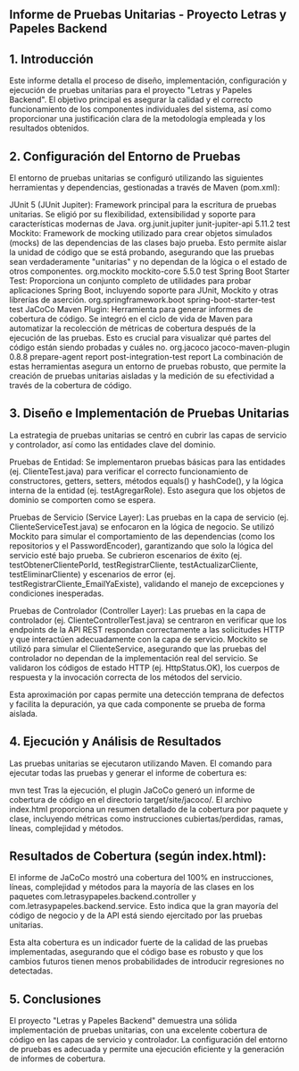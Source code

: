 ## Informe de Pruebas Unitarias - Proyecto Letras y Papeles Backend
## 1. Introducción
Este informe detalla el proceso de diseño, implementación, configuración y ejecución de pruebas unitarias para el proyecto "Letras y Papeles Backend". El objetivo principal es asegurar la calidad y el correcto funcionamiento de los componentes individuales del sistema, así como proporcionar una justificación clara de la metodología empleada y los resultados obtenidos.

## 2. Configuración del Entorno de Pruebas
El entorno de pruebas unitarias se configuró utilizando las siguientes herramientas y dependencias, gestionadas a través de Maven (pom.xml):

JUnit 5 (JUnit Jupiter): Framework principal para la escritura de pruebas unitarias. Se eligió por su flexibilidad, extensibilidad y soporte para características modernas de Java.
<dependency>
    <groupId>org.junit.jupiter</groupId>
    <artifactId>junit-jupiter-api</artifactId>
    <version>5.11.2</version>
    <scope>test</scope>
</dependency>
Mockito: Framework de mocking utilizado para crear objetos simulados (mocks) de las dependencias de las clases bajo prueba. Esto permite aislar la unidad de código que se está probando, asegurando que las pruebas sean verdaderamente "unitarias" y no dependan de la lógica o el estado de otros componentes.
<dependency>
    <groupId>org.mockito</groupId>
    <artifactId>mockito-core</artifactId>
    <version>5.5.0</version>
    <scope>test</scope>
</dependency>
Spring Boot Starter Test: Proporciona un conjunto completo de utilidades para probar aplicaciones Spring Boot, incluyendo soporte para JUnit, Mockito y otras librerías de aserción.
<dependency>
    <groupId>org.springframework.boot</groupId>
    <artifactId>spring-boot-starter-test</artifactId>
    <scope>test</scope>
</dependency>
JaCoCo Maven Plugin: Herramienta para generar informes de cobertura de código. Se integró en el ciclo de vida de Maven para automatizar la recolección de métricas de cobertura después de la ejecución de las pruebas. Esto es crucial para visualizar qué partes del código están siendo probadas y cuáles no.
<plugin>
    <groupId>org.jacoco</groupId>
    <artifactId>jacoco-maven-plugin</artifactId>
    <version>0.8.8</version>
    <executions>
        <execution>
            <goals>
                <goal>prepare-agent</goal>
            </goals>
        </execution>
        <execution>
            <id>report</id>
            <phase>post-integration-test</phase>
            <goals>
                <goal>report</goal>
            </goals>
        </execution>
    </executions>
</plugin>
La combinación de estas herramientas asegura un entorno de pruebas robusto, que permite la creación de pruebas unitarias aisladas y la medición de su efectividad a través de la cobertura de código.

## 3. Diseño e Implementación de Pruebas Unitarias
La estrategia de pruebas unitarias se centró en cubrir las capas de servicio y controlador, así como las entidades clave del dominio.

Pruebas de Entidad: Se implementaron pruebas básicas para las entidades (ej. ClienteTest.java) para verificar el correcto funcionamiento de constructores, getters, setters, métodos equals() y hashCode(), y la lógica interna de la entidad (ej. testAgregarRole). Esto asegura que los objetos de dominio se comporten como se espera.

Pruebas de Servicio (Service Layer): Las pruebas en la capa de servicio (ej. ClienteServiceTest.java) se enfocaron en la lógica de negocio. Se utilizó Mockito para simular el comportamiento de las dependencias (como los repositorios y el PasswordEncoder), garantizando que solo la lógica del servicio esté bajo prueba. Se cubrieron escenarios de éxito (ej. testObtenerClientePorId, testRegistrarCliente, testActualizarCliente, testEliminarCliente) y escenarios de error (ej. testRegistrarCliente_EmailYaExiste), validando el manejo de excepciones y condiciones inesperadas.

Pruebas de Controlador (Controller Layer): Las pruebas en la capa de controlador (ej. ClienteControllerTest.java) se centraron en verificar que los endpoints de la API REST respondan correctamente a las solicitudes HTTP y que interactúen adecuadamente con la capa de servicio. Mockito se utilizó para simular el ClienteService, asegurando que las pruebas del controlador no dependan de la implementación real del servicio. Se validaron los códigos de estado HTTP (ej. HttpStatus.OK), los cuerpos de respuesta y la invocación correcta de los métodos del servicio.

Esta aproximación por capas permite una detección temprana de defectos y facilita la depuración, ya que cada componente se prueba de forma aislada.

## 4. Ejecución y Análisis de Resultados
Las pruebas unitarias se ejecutaron utilizando Maven. El comando para ejecutar todas las pruebas y generar el informe de cobertura es:

mvn test
Tras la ejecución, el plugin JaCoCo generó un informe de cobertura de código en el directorio target/site/jacoco/. El archivo index.html proporciona un resumen detallado de la cobertura por paquete y clase, incluyendo métricas como instrucciones cubiertas/perdidas, ramas, líneas, complejidad y métodos.

## Resultados de Cobertura (según index.html):

El informe de JaCoCo mostró una cobertura del 100% en instrucciones, líneas, complejidad y métodos para la mayoría de las clases en los paquetes com.letrasypapeles.backend.controller y com.letrasypapeles.backend.service. Esto indica que la gran mayoría del código de negocio y de la API está siendo ejercitado por las pruebas unitarias.

Esta alta cobertura es un indicador fuerte de la calidad de las pruebas implementadas, asegurando que el código base es robusto y que los cambios futuros tienen menos probabilidades de introducir regresiones no detectadas.

## 5. Conclusiones
El proyecto "Letras y Papeles Backend" demuestra una sólida implementación de pruebas unitarias, con una excelente cobertura de código en las capas de servicio y controlador. La configuración del entorno de pruebas es adecuada y permite una ejecución eficiente y la generación de informes de cobertura.